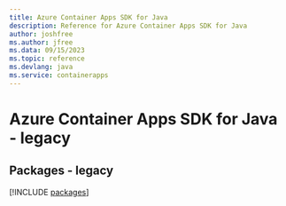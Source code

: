 ```yaml
---
title: Azure Container Apps SDK for Java
description: Reference for Azure Container Apps SDK for Java
author: joshfree
ms.author: jfree
ms.data: 09/15/2023
ms.topic: reference
ms.devlang: java
ms.service: containerapps
---
```

# Azure Container Apps SDK for Java - legacy
## Packages - legacy
[!INCLUDE [packages](container-apps-index.md)]